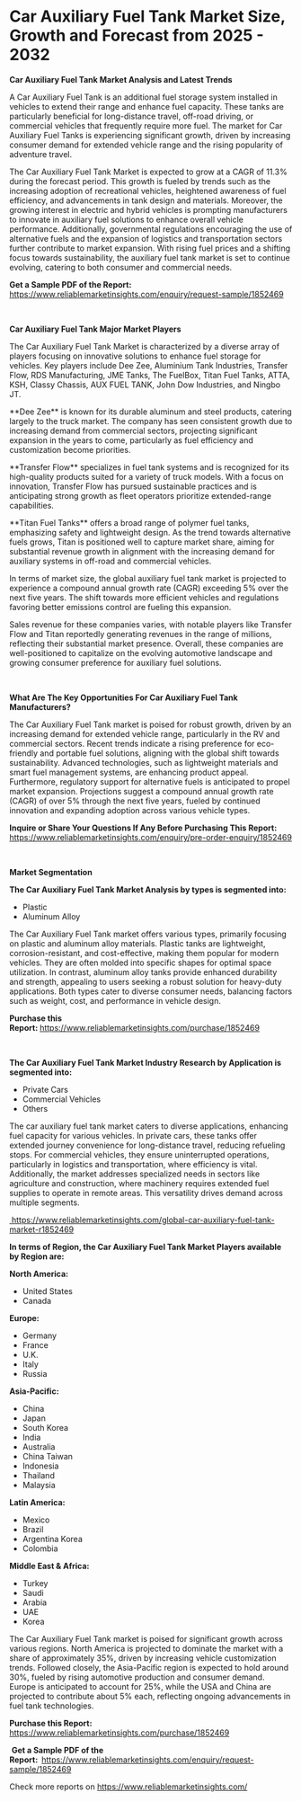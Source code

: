 <p><h1>Car Auxiliary Fuel Tank Market Size, Growth and Forecast from 2025 - 2032</h1></p><p><strong>Car Auxiliary Fuel Tank Market Analysis and Latest Trends</strong></p>
<p><p>A Car Auxiliary Fuel Tank is an additional fuel storage system installed in vehicles to extend their range and enhance fuel capacity. These tanks are particularly beneficial for long-distance travel, off-road driving, or commercial vehicles that frequently require more fuel. The market for Car Auxiliary Fuel Tanks is experiencing significant growth, driven by increasing consumer demand for extended vehicle range and the rising popularity of adventure travel.</p><p>The Car Auxiliary Fuel Tank Market is expected to grow at a CAGR of 11.3% during the forecast period. This growth is fueled by trends such as the increasing adoption of recreational vehicles, heightened awareness of fuel efficiency, and advancements in tank design and materials. Moreover, the growing interest in electric and hybrid vehicles is prompting manufacturers to innovate in auxiliary fuel solutions to enhance overall vehicle performance. Additionally, governmental regulations encouraging the use of alternative fuels and the expansion of logistics and transportation sectors further contribute to market expansion. With rising fuel prices and a shifting focus towards sustainability, the auxiliary fuel tank market is set to continue evolving, catering to both consumer and commercial needs.</p></p>
<p><strong>Get a Sample PDF of the Report:&nbsp;</strong> <a href="https://www.reliablemarketinsights.com/enquiry/request-sample/1852469?utm_campaign=2209&utm_medium=2&utm_source=Github&utm_content=ia&utm_term=31032025&utm_id=car-auxiliary-fuel-tank">https://www.reliablemarketinsights.com/enquiry/request-sample/1852469</a></p>
<p>&nbsp;</p>
<p><strong>Car Auxiliary Fuel Tank Major Market Players</strong></p>
<p><p>The Car Auxiliary Fuel Tank Market is characterized by a diverse array of players focusing on innovative solutions to enhance fuel storage for vehicles. Key players include Dee Zee, Aluminium Tank Industries, Transfer Flow, RDS Manufacturing, JME Tanks, The FuelBox, Titan Fuel Tanks, ATTA, KSH, Classy Chassis, AUX FUEL TANK, John Dow Industries, and Ningbo JT.</p><p>**Dee Zee** is known for its durable aluminum and steel products, catering largely to the truck market. The company has seen consistent growth due to increasing demand from commercial sectors, projecting significant expansion in the years to come, particularly as fuel efficiency and customization become priorities.</p><p>**Transfer Flow** specializes in fuel tank systems and is recognized for its high-quality products suited for a variety of truck models. With a focus on innovation, Transfer Flow has pursued sustainable practices and is anticipating strong growth as fleet operators prioritize extended-range capabilities.</p><p>**Titan Fuel Tanks** offers a broad range of polymer fuel tanks, emphasizing safety and lightweight design. As the trend towards alternative fuels grows, Titan is positioned well to capture market share, aiming for substantial revenue growth in alignment with the increasing demand for auxiliary systems in off-road and commercial vehicles.</p><p>In terms of market size, the global auxiliary fuel tank market is projected to experience a compound annual growth rate (CAGR) exceeding 5% over the next five years. The shift towards more efficient vehicles and regulations favoring better emissions control are fueling this expansion.</p><p>Sales revenue for these companies varies, with notable players like Transfer Flow and Titan reportedly generating revenues in the range of millions, reflecting their substantial market presence. Overall, these companies are well-positioned to capitalize on the evolving automotive landscape and growing consumer preference for auxiliary fuel solutions.</p></p>
<p>&nbsp;</p>
<p><strong>What Are The Key Opportunities For Car Auxiliary Fuel Tank Manufacturers?</strong></p>
<p><p>The Car Auxiliary Fuel Tank market is poised for robust growth, driven by an increasing demand for extended vehicle range, particularly in the RV and commercial sectors. Recent trends indicate a rising preference for eco-friendly and portable fuel solutions, aligning with the global shift towards sustainability. Advanced technologies, such as lightweight materials and smart fuel management systems, are enhancing product appeal. Furthermore, regulatory support for alternative fuels is anticipated to propel market expansion. Projections suggest a compound annual growth rate (CAGR) of over 5% through the next five years, fueled by continued innovation and expanding adoption across various vehicle types.</p></p>
<p><strong>Inquire or Share Your Questions If Any Before Purchasing This Report:</strong> <a href="https://www.reliablemarketinsights.com/enquiry/pre-order-enquiry/1852469?utm_campaign=2209&utm_medium=2&utm_source=Github&utm_content=ia&utm_term=31032025&utm_id=car-auxiliary-fuel-tank">https://www.reliablemarketinsights.com/enquiry/pre-order-enquiry/1852469</a></p>
<p>&nbsp;</p>
<p><strong>Market Segmentation</strong></p>
<p><strong>The Car Auxiliary Fuel Tank Market Analysis by types is segmented into:</strong></p>
<p><ul><li>Plastic</li><li>Aluminum Alloy</li></ul></p>
<p><p>The Car Auxiliary Fuel Tank market offers various types, primarily focusing on plastic and aluminum alloy materials. Plastic tanks are lightweight, corrosion-resistant, and cost-effective, making them popular for modern vehicles. They are often molded into specific shapes for optimal space utilization. In contrast, aluminum alloy tanks provide enhanced durability and strength, appealing to users seeking a robust solution for heavy-duty applications. Both types cater to diverse consumer needs, balancing factors such as weight, cost, and performance in vehicle design.</p></p>
<p><strong>Purchase this Report:&nbsp;</strong><a href="https://www.reliablemarketinsights.com/purchase/1852469?utm_campaign=2209&utm_medium=2&utm_source=Github&utm_content=ia&utm_term=31032025&utm_id=car-auxiliary-fuel-tank">https://www.reliablemarketinsights.com/purchase/1852469</a></p>
<p>&nbsp;</p>
<p><strong>The Car Auxiliary Fuel Tank Market Industry Research by Application is segmented into:</strong></p>
<p><ul><li>Private Cars</li><li>Commercial Vehicles</li><li>Others</li></ul></p>
<p><p>The car auxiliary fuel tank market caters to diverse applications, enhancing fuel capacity for various vehicles. In private cars, these tanks offer extended journey convenience for long-distance travel, reducing refueling stops. For commercial vehicles, they ensure uninterrupted operations, particularly in logistics and transportation, where efficiency is vital. Additionally, the market addresses specialized needs in sectors like agriculture and construction, where machinery requires extended fuel supplies to operate in remote areas. This versatility drives demand across multiple segments.</p></p>
<p><a href="https://www.reliablemarketinsights.com/global-car-auxiliary-fuel-tank-market-r1852469?utm_campaign=2209&utm_medium=2&utm_source=Github&utm_content=ia&utm_term=31032025&utm_id=car-auxiliary-fuel-tank">&nbsp;https://www.reliablemarketinsights.com/global-car-auxiliary-fuel-tank-market-r1852469</a></p>
<p><strong>In terms of Region, the Car Auxiliary Fuel Tank Market Players available by Region are:</strong></p>
<p>
    <p> <strong> North America: </strong>
        <ul>
            <li>United States</li>
            <li>Canada</li>
        </ul>
        </p> 
    <p> <strong> Europe: </strong>
        <ul>
            <li>Germany</li>
            <li>France</li>
            <li>U.K.</li>
            <li>Italy</li>
            <li>Russia</li>
        </ul>
        </p> 
    <p> <strong> Asia-Pacific: </strong>
        <ul>
            <li>China</li>
            <li>Japan</li>
            <li>South Korea</li>
            <li>India</li>
            <li>Australia</li>
            <li>China Taiwan</li>
            <li>Indonesia</li>
            <li>Thailand</li>
            <li>Malaysia</li>
        </ul>
        </p> 
    <p> <strong> Latin America: </strong>
        <ul>
            <li>Mexico</li>
            <li>Brazil</li>
            <li>Argentina Korea</li>
            <li>Colombia</li>
        </ul>
        </p> 
    <p> <strong> Middle East & Africa: </strong>
        <ul>
            <li>Turkey</li>
            <li>Saudi</li>
            <li>Arabia</li>
            <li>UAE</li>
            <li>Korea</li>
        </ul>
    </p>
    </p>
<p><p>The Car Auxiliary Fuel Tank market is poised for significant growth across various regions. North America is projected to dominate the market with a share of approximately 35%, driven by increasing vehicle customization trends. Followed closely, the Asia-Pacific region is expected to hold around 30%, fueled by rising automotive production and consumer demand. Europe is anticipated to account for 25%, while the USA and China are projected to contribute about 5% each, reflecting ongoing advancements in fuel tank technologies.</p></p>
<p><strong>Purchase this Report: </strong><a href="https://www.reliablemarketinsights.com/purchase/1852469?utm_campaign=2209&utm_medium=2&utm_source=Github&utm_content=ia&utm_term=31032025&utm_id=car-auxiliary-fuel-tank">https://www.reliablemarketinsights.com/purchase/1852469</a></p>
<p>&nbsp;<strong>Get a Sample PDF of the Report:&nbsp;&nbsp;</strong><a href="https://www.reliablemarketinsights.com/enquiry/request-sample/1852469?utm_campaign=2209&utm_medium=2&utm_source=Github&utm_content=ia&utm_term=31032025&utm_id=car-auxiliary-fuel-tank">https://www.reliablemarketinsights.com/enquiry/request-sample/1852469</a></p>
<p><strong></strong></p>
<p>Check more reports on <a href="https://www.reliablemarketinsights.com/?utm_campaign=2209&utm_medium=2&utm_source=Github&utm_content=ia&utm_term=31032025&utm_id=car-auxiliary-fuel-tank">https://www.reliablemarketinsights.com/</a></p>